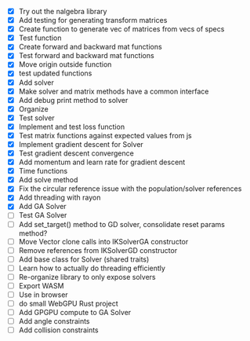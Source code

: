 - [x] Try out the nalgebra library
- [x] Add testing for generating transform matrices
- [x] Create function to generate vec of matrices from vecs of specs
- [x] Test function
- [x] Create forward and backward mat functions
- [x] Test forward and backward mat functions
- [x] Move origin outside function
- [x] test updated functions
- [x] Add solver
- [x] Make solver and matrix methods have a common interface
- [x] Add debug print method to solver
- [x] Organize
- [x] Test solver
- [x] Implement and test loss function
- [x] Test matrix functions against expected values from js
- [x] Implement gradient descent for Solver
- [x] Test gradient descent convergence
- [x] Add momentum and learn rate for gradient descent
- [x] Time functions
- [x] Add solve method
- [x] Fix the circular reference issue with the population/solver references
- [x] Add threading with rayon
- [x] Add GA Solver
- [ ] Test GA Solver
- [ ] Add set_target() method to GD solver, consolidate reset params method?
- [ ] Move Vector clone calls into IKSolverGA constructor
- [ ] Remove references from IKSolverGD constructor
- [ ] Add base class for Solver (shared traits)
- [ ] Learn how to actually do threading efficiently
- [ ] Re-organize library to only expose solvers
- [ ] Export WASM
- [ ] Use in browser
- [ ] do small WebGPU Rust project
- [ ] Add GPGPU compute to GA Solver
- [ ] Add angle constraints
- [ ] Add collision constraints
